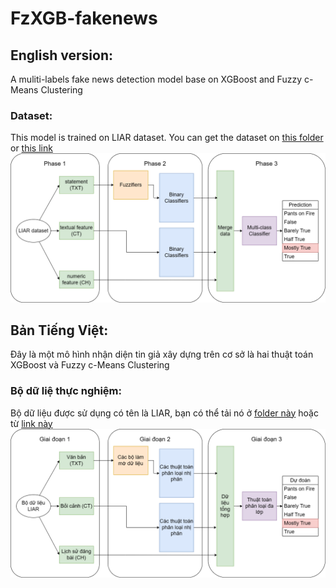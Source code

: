 # FzXGB-fakenews
## English version:
A muliti-labels fake news detection model base on XGBoost and Fuzzy c-Means Clustering
### Dataset:
This model is trained on LIAR dataset. You can get the dataset on [this folder](liar_dataset/) or [this link](https://www.cs.ucsb.edu/~william/data/liar_dataset.zip)<br>
![structure of this model](imgs/diagram-Page-10.png)

## Bản Tiếng Việt:
Đây là một mô hình nhận diện tin giả xây dựng trên cơ sở là hai thuật toán XGBoost và Fuzzy c-Means Clustering
### Bộ dữ liệ thực nghiệm:
Bộ dữ liệu được sử dụng có tên là LIAR, bạn có thể tải nó ở [folder này](liar_dataset/) hoặc từ [link này](https://www.cs.ucsb.edu/~william/data/liar_dataset.zip)<br>
![structure of this model](imgs/diagram-Page-5.png)
